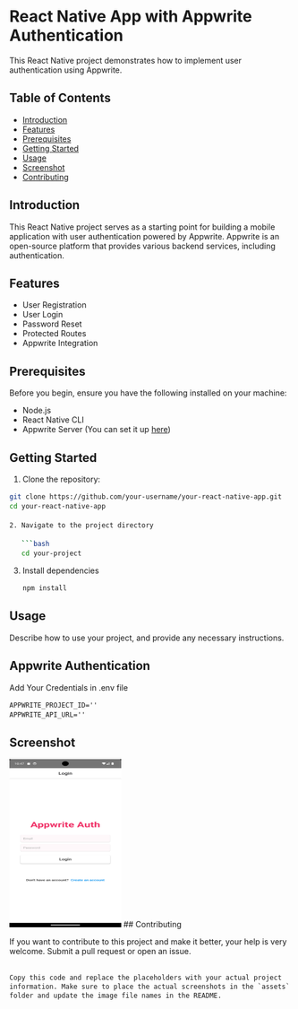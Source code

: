 # React Native App with Appwrite Authentication

This React Native project demonstrates how to implement user authentication using Appwrite.

## Table of Contents

- [Introduction](#introduction)
- [Features](#features)
- [Prerequisites](#prerequisites)
- [Getting Started](#getting-started)
- [Usage](#usage)
- [Screenshot](#screenshot)
- [Contributing](#contributing)

## Introduction

This React Native project serves as a starting point for building a mobile application with user authentication powered by Appwrite. Appwrite is an open-source platform that provides various backend services, including authentication.

## Features

- User Registration
- User Login
- Password Reset
- Protected Routes
- Appwrite Integration

## Prerequisites

Before you begin, ensure you have the following installed on your machine:

- Node.js
- React Native CLI
- Appwrite Server (You can set it up [here](https://appwrite.io/docs/getting-started))

## Getting Started

1. Clone the repository:

````bash
git clone https://github.com/your-username/your-react-native-app.git
cd your-react-native-app

2. Navigate to the project directory

   ```bash
   cd your-project
````

3. Install dependencies
   ```bash
   npm install
   ```

## Usage

Describe how to use your project, and provide any necessary instructions.

## Appwrite Authentication

Add Your Credentials in .env file

```md
APPWRITE_PROJECT_ID=''
APPWRITE_API_URL=''
```

## Screenshot

<!-- ![Screenshot 1](assets/s1.png) -->
<img src="assets/s1.png" alt="Screenshot 1" width="200" height="300">
## Contributing

If you want to contribute to this project and make it better, your help is very welcome. Submit a pull request or open an issue.

```

Copy this code and replace the placeholders with your actual project information. Make sure to place the actual screenshots in the `assets` folder and update the image file names in the README.
```
